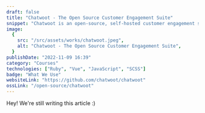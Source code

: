 ```yaml
---
draft: false
title: "Chatwoot - The Open Source Customer Engagement Suite"
snippet: "Chatwoot is an open-source, self-hosted customer engagement suite. It lets you view and manage your customer data, communicate with them irrespective of which medium they use, and re-engage them based on their profile."
image:
  {
    src: "/src/assets/works/chatwoot.jpeg",
    alt: "Chatwoot - The Open Source Customer Engagement Suite",
  }
publishDate: "2022-11-09 16:39"
category: "Courses"
technologies: ["Ruby", "Vue", "JavaScript", "SCSS"]
badge: "What We Use"
websiteLink: "https://github.com/chatwoot/chatwoot"
ossLink: "/open-source/chatwoot"
---
```


Hey! We're still writing this article :)


